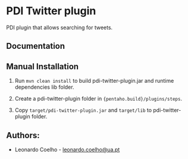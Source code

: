 # PDI Twitter plugin
PDI plugin that allows searching for tweets.

## Documentation

## Manual Installation
1. Run ```mvn clean install``` to build pdi-twitter-plugin.jar and runtime dependencies lib folder.

2. Create a pdi-twitter-plugin folder in ```{pentaho.build}/plugins/steps```.

3. Copy ```target/pdi-twitter-plugin.jar``` and ```target/lib``` to pdi-twitter-plugin folder.

## Authors:

- Leonardo Coelho	- <leonardo.coelho@ua.pt>

